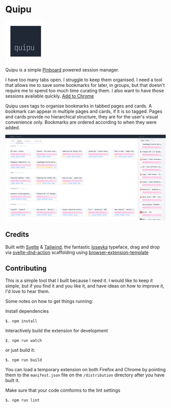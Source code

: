 # Quipu

![quipu](source/icon.png)

Quipu is a simple [Pinboard](http://pinboard.in) powered session manager.

I have too many tabs open. I struggle to keep them organised. I need a tool that allows me to save some bookmarks for later, in groups, but that doesn't require me to spend too much time curating them. I also want to have those sessions available quickly.
[Add to Chrome](https://chrome.google.com/webstore/detail/quipu/ekiaicefngglagjldocoldkinmhegnjo)

Quipu uses tags to organise bookmarks in tabbed pages and cards. A bookmark can appear in multiple pages and cards, if it is so tagged. Pages and cards provide no hierarchical structure, they are for the user's visual convenience only. Bookmarks are ordered according to when they were added.
<!-- [Add to Firefox]() -->

![Preview](media/previewer.png)

## Credits

Built with [Svelte](https://svelte.dev/) & [Tailwind](https://tailwindcss.com/), the fantastic [Iosevka](https://typeof.net/Iosevka/) typeface, drag and drop via [svelte-dnd-action](https://github.com/isaacHagoel/svelte-dnd-action)
scaffolding using [browser-extension-template](https://github.com/fregante/browser-extension-template)

## Contributing

This is a simple tool that I built because I need it. I would like to keep it simple, but if you find it and you like it, and have ideas on how to improve it, I'd love to hear them.

Some notes on how to get things running:

Install dependencies

```
$. npm install
```

Interactively build the extension for development

```
$. npm run watch
```

or just build it:

```
$. npm run build
```

You can load a temporary extension on both Firefox and Chrome by pointing them to the `manifest.json` file on the `/distribution` directory after you have built it.

Make sure that your code comforms to the lint settings

```
$. npm run lint
```
